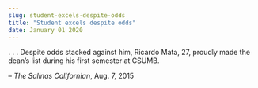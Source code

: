 ```yaml
---
slug: student-excels-despite-odds
title: "Student excels despite odds"
date: January 01 2020
---
```


 
<p>
  . . . Despite odds stacked against him, Ricardo Mata, 27, proudly made the
  dean’s list during his first semester at CSUMB.
</p>
<p>– <em>The Salinas Californian</em>, Aug. 7, 2015</p>
 
